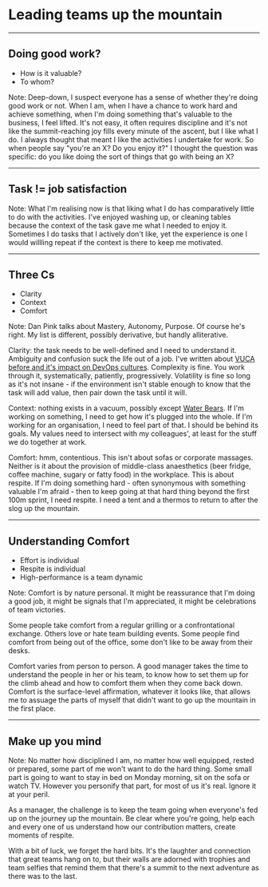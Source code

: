 
# Leading teams up the mountain

---

## Doing good work?
* How is it valuable?
* To whom?

Note: Deep-down, I suspect everyone has a sense of whether they're doing good work or not.  When I am, when I have a chance to work hard and achieve something, when I'm doing something that's valuable to the business, I feel lifted.  It's not easy, it often requires discipline and it's not like the summit-reaching joy fills every minute of the ascent, but I like what I do.  I always thought that meant I like the activities I undertake for work.   So when people say "you're an X?  Do you enjoy it?" I thought the question was specific: do you like doing the sort of things that go with being an X?

---

## Task != job satisfaction
Note: What I'm realising now is that liking what I do has comparatively little to do with the activities.  I've enjoyed washing up, or cleaning tables because the context of the task gave me what I needed to enjoy it.  Sometimes I do tasks that I actively don't like, yet the experience is one I would willling repeat if the context is there to keep me motivated.

---

## Three Cs
* Clarity
* Context
* Comfort

Note: Dan Pink talks about Mastery, Autonomy, Purpose.  Of course he's right.  My list is different, possibly derivative, but handly alliterative.

Clarity: the task needs to be well-defined and I need to understand it.  Ambiguity and confusion suck the life out of a job.  I've written about [VUCA before and it's impact on DevOps cultures](http://www.lightenna.com/tech/2018/cost-of-collaboration/).  Complexity is fine.  You work through it, systematically, patiently, progressively.  Volatility is fine so long as it's not insane - if the environment isn't stable enough to know that the task will add value, then pair down the task until it will.

Context: nothing exists in a vacuum, possibly except [Water Bears](https://www.newscientist.com/article/dn14690-water-bears-are-first-animal-to-survive-space-vacuum/).  If I'm working on something, I need to get how it's plugged into the whole.  If I'm working for an organisation, I need to feel part of that.  I should be behind its goals.  My values need to intersect with my colleagues', at least for the stuff we do together at work. 

Comfort: hmm, contentious.  This isn't about sofas or corporate massages.  Neither is it about the provision of middle-class anaesthetics (beer fridge, coffee machine, sugary or fatty food) in the workplace.  This is about respite.  If I'm doing something hard - often synonymous with something valuable I'm afraid - then to keep going at that hard thing beyond the first 100m sprint, I need respite.  I need a tent and a thermos to return to after the slog up the mountain.

---

## Understanding Comfort
* Effort is individual
* Respite is individual
* High-performance is a team dynamic

Note: Comfort is by nature personal.  It might be reassurance that I'm doing a good job, it might be signals that I'm appreciated, it might be celebrations of team victories.

Some people take comfort from a regular grilling or a confrontational exchange.  Others love or hate team building events.  Some people find comfort from being out of the office, some don't like to be away from their desks.

Comfort varies from person to person.  A good manager takes the time to understand the people in her or his team, to know how to set them up for the climb ahead and how to comfort them when they come back down.  Comfort is the surface-level affirmation, whatever it looks like, that allows me to assuage the parts of myself that didn't want to go up the mountain in the first place.

---

## Make up you mind

Note: No matter how disciplined I am, no matter how well equipped, rested or prepared, some part of me won't want to do the hard thing.  Some small part is going to want to stay in bed on Monday morning, sit on the sofa or watch TV.  However you personify that part, for most of us it's real. Ignore it at your peril.

As a manager, the challenge is to keep the team going when everyone's fed up on the journey up the mountain.  Be clear where you're going, help each and every one of us understand how our contribution matters, create moments of respite.

With a bit of luck, we forget the hard bits.  It's the laughter and connection that great teams hang on to, but their walls are adorned with trophies and team selfies that remind them that there's a summit to the next adventure as there was to the last.
